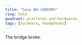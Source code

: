 ```yaml
---
title: "Sony WH-1000XM3"
ring: hold
quadrant: platforms-and-hardwares
tags: [hardware, headphones]
---
```


The bridge broke.

